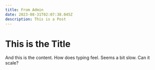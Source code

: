 ```yaml
---
title: From Admin
date: 2023-08-31T02:07:38.045Z
description: This is a Post
---
```

# T﻿his is the Title

A﻿nd this is the content. How does typing feel. Seems a bit slow. Can it scale?